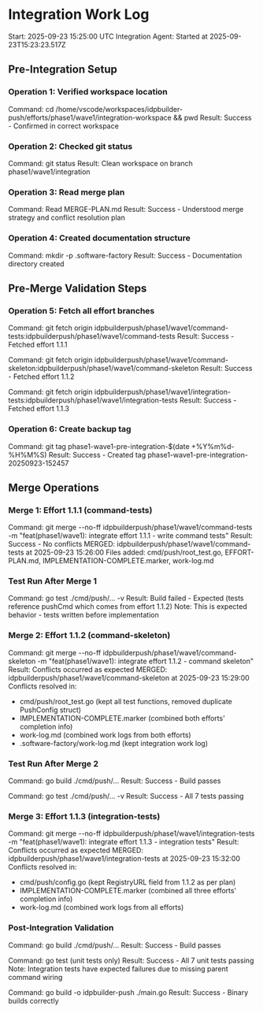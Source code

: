 # Integration Work Log
Start: 2025-09-23 15:25:00 UTC
Integration Agent: Started at 2025-09-23T15:23:23.517Z

## Pre-Integration Setup
### Operation 1: Verified workspace location
Command: cd /home/vscode/workspaces/idpbuilder-push/efforts/phase1/wave1/integration-workspace && pwd
Result: Success - Confirmed in correct workspace

### Operation 2: Checked git status
Command: git status
Result: Clean workspace on branch phase1/wave1/integration

### Operation 3: Read merge plan
Command: Read MERGE-PLAN.md
Result: Success - Understood merge strategy and conflict resolution plan

### Operation 4: Created documentation structure
Command: mkdir -p .software-factory
Result: Success - Documentation directory created

## Pre-Merge Validation Steps
### Operation 5: Fetch all effort branches
Command: git fetch origin idpbuilderpush/phase1/wave1/command-tests:idpbuilderpush/phase1/wave1/command-tests
Result: Success - Fetched effort 1.1.1

Command: git fetch origin idpbuilderpush/phase1/wave1/command-skeleton:idpbuilderpush/phase1/wave1/command-skeleton
Result: Success - Fetched effort 1.1.2

Command: git fetch origin idpbuilderpush/phase1/wave1/integration-tests:idpbuilderpush/phase1/wave1/integration-tests
Result: Success - Fetched effort 1.1.3

### Operation 6: Create backup tag
Command: git tag phase1-wave1-pre-integration-$(date +%Y%m%d-%H%M%S)
Result: Success - Created tag phase1-wave1-pre-integration-20250923-152457

## Merge Operations
### Merge 1: Effort 1.1.1 (command-tests)
Command: git merge --no-ff idpbuilderpush/phase1/wave1/command-tests -m "feat(phase1/wave1): integrate effort 1.1.1 - write command tests"
Result: Success - No conflicts
MERGED: idpbuilderpush/phase1/wave1/command-tests at 2025-09-23 15:26:00
Files added: cmd/push/root_test.go, EFFORT-PLAN.md, IMPLEMENTATION-COMPLETE.marker, work-log.md

### Test Run After Merge 1
Command: go test ./cmd/push/... -v
Result: Build failed - Expected (tests reference pushCmd which comes from effort 1.1.2)
Note: This is expected behavior - tests written before implementation

### Merge 2: Effort 1.1.2 (command-skeleton)
Command: git merge --no-ff idpbuilderpush/phase1/wave1/command-skeleton -m "feat(phase1/wave1): integrate effort 1.1.2 - command skeleton"
Result: Conflicts occurred as expected
MERGED: idpbuilderpush/phase1/wave1/command-skeleton at 2025-09-23 15:29:00
Conflicts resolved in:
- cmd/push/root_test.go (kept all test functions, removed duplicate PushConfig struct)
- IMPLEMENTATION-COMPLETE.marker (combined both efforts' completion info)
- work-log.md (combined work logs from both efforts)
- .software-factory/work-log.md (kept integration work log)

### Test Run After Merge 2
Command: go build ./cmd/push/...
Result: Success - Build passes

Command: go test ./cmd/push/... -v
Result: Success - All 7 tests passing

### Merge 3: Effort 1.1.3 (integration-tests)
Command: git merge --no-ff idpbuilderpush/phase1/wave1/integration-tests -m "feat(phase1/wave1): integrate effort 1.1.3 - integration tests"
Result: Conflicts occurred as expected
MERGED: idpbuilderpush/phase1/wave1/integration-tests at 2025-09-23 15:32:00
Conflicts resolved in:
- cmd/push/config.go (kept RegistryURL field from 1.1.2 as per plan)
- IMPLEMENTATION-COMPLETE.marker (combined all three efforts' completion info)
- work-log.md (combined work logs from all efforts)

### Post-Integration Validation
Command: go build ./cmd/push/...
Result: Success - Build passes

Command: go test (unit tests only)
Result: Success - All 7 unit tests passing
Note: Integration tests have expected failures due to missing parent command wiring

Command: go build -o idpbuilder-push ./main.go
Result: Success - Binary builds correctly